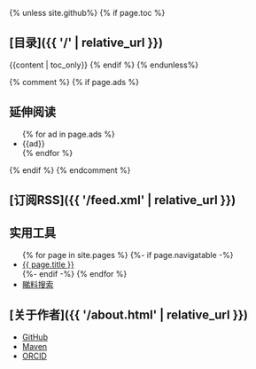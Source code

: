 {% unless site.github%}
{% if page.toc %}
## [目录]({{ '/' | relative_url }})

{{content | toc_only}}
{% endif %}
{% endunless%}

{% comment %}
{% if page.ads %}
## 延伸阅读
<ul>
{% for ad in page.ads %}
  <li>{{ad}}</li>
{% endfor %}
</ul>
{% endif %}
{% endcomment %}

## [订阅RSS]({{ '/feed.xml' | relative_url }})

## 实用工具

<ul>
{% for page in site.pages %}
  {%- if page.navigatable -%}
  <li><a href="{{ page.url | relative_url }}">{{ page.title }}</a></li>
  {%- endif -%}
{% endfor %}
<li><a href="https://www.viewfact.org">睇料搜索</a></li>
</ul>

## [关于作者]({{ '/about.html' | relative_url }})

- [GitHub](https://github.com/chungkwong)
- [Maven](http://mvnrepository.com/artifact/com.github.chungkwong)
- [ORCID](https://orcid.org/0000-0002-2242-0351)

